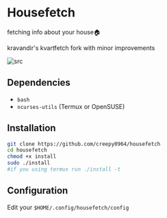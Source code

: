 # Housefetch
fetching info about your house🏠

kravandir's kvartfetch fork with minor improvements

![src](https://media.discordapp.net/attachments/958804013430763520/959185296325500989/fetch.png )

## Dependencies
- `bash`
- `ncurses-utils` (Termux or OpenSUSE)

## Installation
```zsh
git clone https://github.com/creepy0964/housefetch
cd housefetch
chmod +x install
sudo ./install
#if you using termux run ./install -t
```
## Configuration
Edit your ``$HOME/.config/housefetch/config ``
